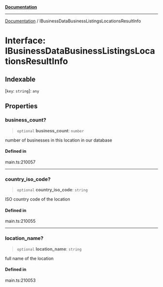 [**Documentation**](../README.md)

***

[Documentation](../README.md) / IBusinessDataBusinessListingsLocationsResultInfo

# Interface: IBusinessDataBusinessListingsLocationsResultInfo

## Indexable

 \[`key`: `string`\]: `any`

## Properties

### business\_count?

> `optional` **business\_count**: `number`

number of businesses in this location in our database

#### Defined in

main.ts:210057

***

### country\_iso\_code?

> `optional` **country\_iso\_code**: `string`

ISO country code of the location

#### Defined in

main.ts:210055

***

### location\_name?

> `optional` **location\_name**: `string`

full name of the location

#### Defined in

main.ts:210053
